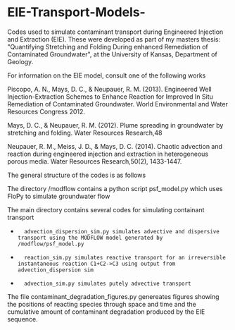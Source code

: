 # EIE-Transport-Models-
Codes used to simulate contaminant transport during Engineered Injection and Extraction (EIE).
These were developed as part of my masters thesis:
          "Quantifying Stretching and Folding During enhanced Remediation of Contaminated Groundwater", 
            at the University of Kansas, Department of Geology. 
            

For information on the EIE model, consult one of the following works

Piscopo, A. N., Mays, D. C., & Neupauer, R. M. (2013). Engineered Well Injection-Extraction Schemes to Enhance Reaction for Improved In Situ Remediation of Contaminated Groundwater. World Environmental and Water Resources Congress 2012. 

Mays, D. C., & Neupauer, R. M. (2012). Plume spreading in groundwater by stretching and folding. Water Resources Research,48

Neupauer, R. M., Meiss, J. D., & Mays, D. C. (2014). Chaotic advection and reaction during engineered injection and extraction in heterogeneous porous media. Water Resources Research,50(2), 1433-1447.


The general structure of the codes is as follows

The directory /modflow contains a python script psf_model.py which uses FloPy to simulate groundwater flow

The main directory contains several codes for simulating containant transport

  -       advection_dispersion_sim.py simulates advective and dispersive transport using the MODFLOW model generated by /modflow/psf_model.py
  
  -       reaction_sim.py simulates reactive transport for an irreversible instantaneous reaction C1+C2->C3 using output from       advection_dispersion sim
  
  -       advection_sim.py simulates putely advective transport 
  
The file contaminant_degradation_figures.py genereates figures showing the positions of reacting species through space and time and the cumulative amount of contaminant degradation produced by the EIE sequence. 


  
  
  
  
  
  
 
